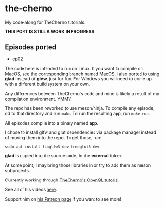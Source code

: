 # the-cherno
My code-along for TheCherno tutorials.

**THIS PORT IS STILL A WORK IN PROGRESS**
## Episodes ported
* ep02

The code here is intended to run on Linux. If you want to compile on MacOS, see the corresponding branch named MacOS.
I also ported to using **glad** instead of **glew**, just for fun.
For Windows you will need to come up with a different build system on your own.

Any differences between TheCherno's code and mine is likely a result of my compilation environment.
YMMV.

The repo has been reworked to use meson/ninja.
To compile any episode, cd to that directory and run `make`.
To run the resulting app, run `make run`.

All episodes compile into a binary named **app**.

I chose to install glfw and glut dependencies via package manager instead of moving them into the repo. To get those, run:

    sudo apt install libglfw3-dev freeglut3-dev

**glad** is copied into the source code, in the **external** folder.

At some point, I may bring those libraries in or try to add them as meson subprojects.

Currently working through [TheCherno's OpenGL tutorial](https://www.youtube.com/watch?v=W3gAzLwfIP0&list=PLlrATfBNZ98foTJPJ_Ev03o2oq3-GGOS2 "TheCherno OpenGL Tutorial").

See all of his videos [here](https://www.youtube.com/channel/UCQ-W1KE9EYfdxhL6S4twUNw "TheChernoProject").

Support him on [his Patreon page](https://www.patreon.com/thecherno/overview "TheCherno Patreon") if you want to see more!

